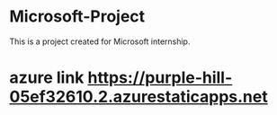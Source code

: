 # Microsoft-Project
This is a project created for Microsoft internship.
# azure link https://purple-hill-05ef32610.2.azurestaticapps.net
